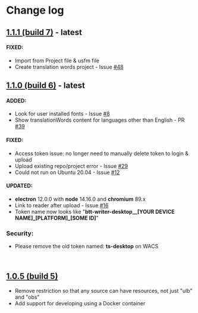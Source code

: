 # Change log

## [1.1.1 (build 7)](https://github.com/Bible-Translation-Tools/BTT-Writer-Desktop/releases/tag/v1.1.1)  - latest

#### FIXED:
 - Import from Project file & usfm file
 - Create translation words project - Issue [#48](https://github.com/Bible-Translation-Tools/BTT-Writer-Desktop/issues/48)

## [1.1.0 (build 6)](https://github.com/Bible-Translation-Tools/BTT-Writer-Desktop/releases/tag/v1.1.0)  - latest

#### ADDED:
- Look for user installed fonts - Issue [#8](https://github.com/Bible-Translation-Tools/BTT-Writer-Desktop/issues/8)
- Show translationWords content for languages other than English - PR [#39](https://github.com/Bible-Translation-Tools/BTT-Writer-Desktop/pull/39)

#### FIXED:
- Access token issue: no longer need to manually delete token to login & upload
- Upload existing repo/project error - Issue [#29](https://github.com/Bible-Translation-Tools/BTT-Writer-Desktop/issues/29)
- Could not run on Ubuntu 20.04 - Issue [#12](https://github.com/Bible-Translation-Tools/BTT-Writer-Desktop/issues/12)
 
#### UPDATED:
- **electron** 12.0.0 with **node** 14.16.0 and **chromium** 89.x
- Link to reader after upload - Issue [#16](https://github.com/Bible-Translation-Tools/BTT-Writer-Desktop/issues/16)
- Token name now looks like "**btt-writer-desktop__[YOUR DEVICE NAME]\_[PLATFORM]_[SOME ID]**"

### Security:
 - Please remove the old token named: __ts-desktop__ on WACS

<br>

## [1.0.5 (build 5)](https://github.com/Bible-Translation-Tools/BTT-Writer-Desktop/releases/tag/v1.0.5)
-   Remove restriction so that any source can have resources, not just "ulb" and "obs"
-   Add support for developing using a Docker container